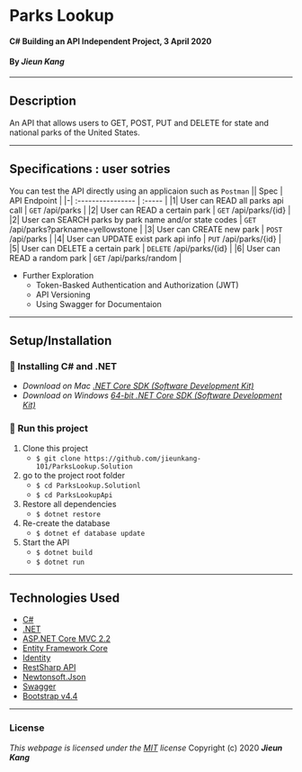 # Parks Lookup

#### C# Building an API Independent Project, 3 April 2020
 
#### By **_Jieun Kang_**
---

## Description
An API that allows users to GET, POST, PUT and DELETE for state and national parks of the United States. 

---

## Specifications : user sotries
You can test the API directly using an applicaion such as `Postman`
|| Spec  | API Endpoint  |
|-| :---------------- | :----- | 
|1| User can READ all parks api call | `GET` /api/parks |
|2| User can READ a certain park | `GET` /api/parks/{id} |
|2| User can SEARCH parks by park name and/or state codes | `GET` /api/parks?parkname=yellowstone |
|3| User can CREATE new park | `POST` /api/parks |
|4| User can UPDATE exist park api info | `PUT` /api/parks/{id} |
|5| User can DELETE a certain park | `DELETE` /api/parks/{id} |
|6| User can READ a random park | `GET` /api/parks/random |

* Further Exploration 
  * Token-Basked Authentication and Authorization (JWT)
  * API Versioning
  * Using Swagger for Documentaion
---

## Setup/Installation 
### :small_orange_diamond: Installing C# and .NET

* _Download on Mac [.NET Core SDK (Software Development Kit)](https://dotnet.microsoft.com/download/dotnet-core/thank-you/sdk-2.2.106-macos-x64-installer)_
* _Download on Windows [64-bit .NET Core SDK (Software Development Kit)](https://dotnet.microsoft.com/download/dotnet-core/thank-you/sdk-2.2.203-windows-x64-installer)_

### :small_orange_diamond: Run this project

1. Clone this project
    * `$ git clone https://github.com/jieunkang-101/ParksLookup.Solution`
2. go to the project root folder
    * `$ cd ParksLookup.Solutionl`
    * `$ cd ParksLookupApi`
3. Restore all dependencies
    * `$ dotnet restore` 
4. Re-create the database    
    * `$ dotnet ef database update` 
5. Start the API   
    * `$ dotnet build` 
    * `$ dotnet run` 
---

## Technologies Used

* [C#](https://docs.microsoft.com/en-us/dotnet/csharp/)
* [.NET](https://dotnet.microsoft.com/)
* [ASP.NET Core MVC 2.2](https://docs.microsoft.com/en-us/aspnet/core/mvc/overview?view=aspnetcore-2.2)
* [Entity Framework Core](https://docs.microsoft.com/en-us/aspnet/core/data/ef-mvc/intro?view=aspnetcore-2.2)
* [Identity](https://docs.microsoft.com/en-us/aspnet/core/security/authentication/identity?view=aspnetcore-2.2&tabs=visual-studio)
* [RestSharp API](http://restsharp.org/)
* [Newtonsoft.Json](https://www.newtonsoft.com/json)
* [Swagger](https://swagger.io/)
* [Bootstrap v4.4](https://getbootstrap.com/docs/4.4/getting-started/introduction/)
---

### License
*This webpage is licensed under the [MIT](https://en.wikipedia.org/wiki/MIT_License) license*
Copyright (c) 2020 **_Jieun Kang_**